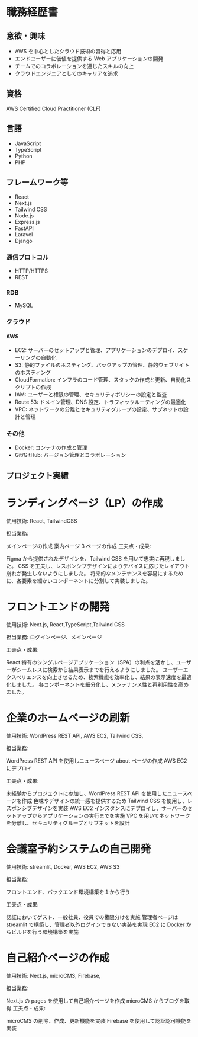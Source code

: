 <!-- @format -->

# 職務経歴書

## 意欲・興味

- AWS を中心としたクラウド技術の習得と応用
- エンドユーザーに価値を提供する Web アプリケーションの開発
- チームでのコラボレーションを通じたスキルの向上
- クラウドエンジニアとしてのキャリアを追求

## 資格

AWS Certified Cloud Practitioner (CLF)

## 言語

- JavaScript
- TypeScript
- Python
- PHP

## フレームワーク等

- React
- Next.js
- Tailwind CSS
- Node.js
- Express.js
- FastAPI
- Laravel
- Django

### 通信プロトコル

- HTTP/HTTPS
- REST

### RDB

- MySQL

### クラウド

#### AWS

- EC2: サーバーのセットアップと管理、アプリケーションのデプロイ、スケーリングの自動化
- S3: 静的ファイルのホスティング、バックアップの管理、静的ウェブサイトのホスティング
- CloudFormation: インフラのコード管理、スタックの作成と更新、自動化スクリプトの作成
- IAM: ユーザーと権限の管理、セキュリティポリシーの設定と監査
- Route 53: ドメイン管理、DNS 設定、トラフィックルーティングの最適化
- VPC: ネットワークの分離とセキュリティグループの設定、サブネットの設計と管理

### その他

- Docker: コンテナの作成と管理
- Git/GitHub: バージョン管理とコラボレーション

## プロジェクト実績

# ランディングページ（LP）の作成

使用技術: React, TailwindCSS

担当業務:

メインページの作成
案内ページ 3 ページの作成
工夫点・成果:

Figma から提供されたデザインを、Tailwind CSS を用いて忠実に再現しました。
CSS を工夫し、レスポンシブデザインによりデバイスに応じたレイアウト崩れが発生しないようにしました。
将来的なメンテナンスを容易にするために、各要素を細かいコンポーネントに分割して実装しました。

# フロントエンドの開発

使用技術: Next.js, React,TypeScript,Tailwind CSS

担当業務:
ログインページ、メインページ

工夫点・成果:

React 特有のシングルページアプリケーション（SPA）の利点を活かし、ユーザーがシームレスに検索から結果表示までを行えるようにしました。
ユーザーエクスペリエンスを向上させるため、検索機能を効率化し、結果の表示速度を最適化しました。
各コンポーネントを細分化し、メンテナンス性と再利用性を高めました。

# 企業のホームページの刷新

使用技術: WordPress REST API, AWS EC2, Tailwind CSS,

担当業務:

WordPress REST API を使用しニュースページ
about ページの作成
AWS EC2 にデプロイ

工夫点・成果:

未経験からプロジェクトに参加し、WordPress REST API を使用したニュースページを作成
色味やデザインの統一感を提供するため Tailwind CSS を使用し、レスポンシブデザインを実装
AWS EC2 インスタンスにデプロイし、サーバーのセットアップからアプリケーションの実行までを実施
VPC を用いてネットワークを分離し、セキュリティグループとサブネットを設計

# 会議室予約システムの自己開発

使用技術: streamlit, Docker, AWS EC2, AWS S3

担当業務:

フロントエンド、バックエンド環境構築を１から行う

工夫点・成果:

認証においてゲスト、一般社員、役員での権限分けを実施
管理者ページは streamlit で構築し、管理者以外ログインできない実装を実現
EC2 に Docker からビルドを行う環境構築を実施

# 自己紹介ページの作成

使用技術: Next.js, microCMS, Firebase,

担当業務:

Next.js の pages を使用して自己紹介ページを作成
microCMS からブログを取得
工夫点・成果:

microCMS の削除、作成、更新機能を実装
Firebase を使用して認証認可機能を実装

